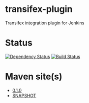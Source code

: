 transifex-plugin
================

Transifex integration plugin for Jenkins


Status
======
[![Dependency Status](https://www.versioneye.com/user/projects/5276cd3b632bacb81b000006/badge.png)](https://www.versioneye.com/user/projects/5276cd3b632bacb81b000006)
[![Build Status](https://jenkins.ci.cloudbees.com/buildStatus/icon?job=plugins/transifex-plugin)](https://jenkins.ci.cloudbees.com/job/plugins/job/transifex-plugin/)


Maven site(s)
=============
* [0.1.0](http://jenkinsci.github.io/transifex-plugin/site/0.1.0/)
* [SNAPSHOT](https://jenkins.ci.cloudbees.com/job/plugins/job/transifex-plugin-site/Maven_site/)
